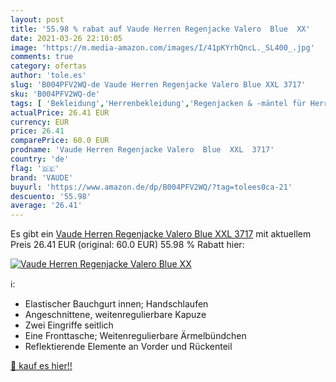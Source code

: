 ```yaml
---
layout: post
title: '55.98 % rabat auf Vaude Herren Regenjacke Valero  Blue  XX'
date: 2021-03-26 22:10:05
image: 'https://m.media-amazon.com/images/I/41pKYrhQncL._SL400_.jpg'
comments: true
category: ofertas
author: 'tole.es'
slug: 'B004PFV2WQ-de Vaude Herren Regenjacke Valero Blue XXL 3717'
sku: 'B004PFV2WQ-de'
tags: [ 'Bekleidung','Herrenbekleidung','Regenjacken & -mäntel für Herren','Schnee- & Regenbekleidung für Herren','vaude', ]
actualPrice: 26.41 EUR
currency: EUR
price: 26.41
comparePrice: 60.0 EUR
prodname: 'Vaude Herren Regenjacke Valero  Blue  XXL  3717'
country: 'de'
flag: '🇩🇪'
brand: 'VAUDE'
buyurl: 'https://www.amazon.de/dp/B004PFV2WQ/?tag=tolees0ca-21'
descuento: '55.98'
average: '26.41'
---
```


Es gibt ein [Vaude Herren Regenjacke Valero  Blue  XXL  3717](https://www.amazon.de/dp/B004PFV2WQ/?tag=tolees0ca-21) mit aktuellem Preis 26.41 EUR (original: 60.0 EUR) 55.98 % Rabatt hier:

[![Vaude Herren Regenjacke Valero  Blue  XX](https://m.media-amazon.com/images/I/41pKYrhQncL._SL400_.jpg)](https://www.amazon.de/dp/B004PFV2WQ/?tag=tolees0ca-21)

ℹ️:

- Elastischer Bauchgurt innen; Handschlaufen
- Angeschnittene, weitenregulierbare Kapuze
- Zwei Eingriffe seitlich
- Eine Fronttasche; Weitenregulierbare Ärmelbündchen
- Reflektierende Elemente an Vorder und Rückenteil

[🛒 kauf es hier!!](https://www.amazon.de/dp/B004PFV2WQ/?tag=tolees0ca-21)
